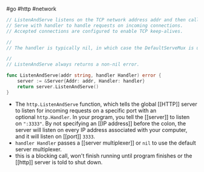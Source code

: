 #go #http #network 

```go
// ListenAndServe listens on the TCP network address addr and then calls
// Serve with handler to handle requests on incoming connections.
// Accepted connections are configured to enable TCP keep-alives.

//
// The handler is typically nil, in which case the DefaultServeMux is used.

//
// ListenAndServe always returns a non-nil error.

func ListenAndServe(addr string, handler Handler) error {
	server := &Server{Addr: addr, Handler: handler}
	return server.ListenAndServe()
}
```

- The `http.ListenAndServe` function, which tells the global [[HTTP]] server to listen for incoming requests on a specific port with an optional `http.Handler`. In your program, you tell the [[server]] to listen on `":3333"`. By not specifying an [[IP address]] before the colon, the server will listen on every IP address associated with your computer, and it will listen on [[port]] `3333`.
- `handler Handler` passes a [[server multiplexer]] or `nil` to use the default server multiplexer.
- this is a blocking call, won't finish running until program finishes or the [[http]] server is told to shut down.
